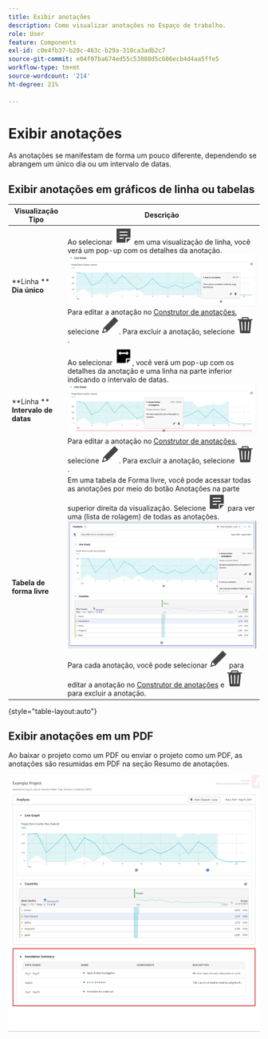 ```yaml
---
title: Exibir anotações
description: Como visualizar anotações no Espaço de trabalho.
role: User
feature: Components
exl-id: c0e4fb37-b20c-463c-b29a-310ca3adb2c7
source-git-commit: e04f07ba674ed55c53888d5c606ecb4d4aa5ffe5
workflow-type: tm+mt
source-wordcount: '214'
ht-degree: 21%

---
```


# Exibir anotações

As anotações se manifestam de forma um pouco diferente, dependendo se abrangem um único dia ou um intervalo de datas.

## Exibir anotações em gráficos de linha ou tabelas

| Visualização<br/>Tipo | Descrição |
| --- | --- |
| **Linha **<br/>**Dia único** | Ao selecionar ![Anotar](/help/assets/icons/Annotate.svg) em uma visualização de linha, você verá um pop-up com os detalhes da anotação.<br/>![Anotação um dia](assets/annotation-single-day.png)<br/>Para editar a anotação no [Construtor de anotações](create-annotations.md#annotation-builder), selecione ![Editar](/help/assets/icons/Edit.svg). Para excluir a anotação, selecione ![Excluir](/help/assets/icons/Delete.svg). |
| **Linha **<br/>**Intervalo de datas** | Ao selecionar ![AnnotateRange](/help/assets/icons/AnnotateRange.svg), você verá um pop-up com os detalhes da anotação e uma linha na parte inferior indicando o intervalo de datas.<br/>![Intervalo de anotações](assets/annotation-range.png)Para editar a anotação no [Construtor de anotações](create-annotations.md#annotation-builder), selecione ![Editar](/help/assets/icons/Edit.svg). Para excluir a anotação, selecione ![Excluir](/help/assets/icons/Delete.svg). |
| **Tabela de forma livre** | Em uma tabela de Forma livre, você pode acessar todas as anotações por meio do botão Anotações na parte superior direita da visualização. Selecione ![Anotar](/help/assets/icons/Annotate.svg) para ver uma (lista de rolagem) de todas as anotações.<br/>![Tabela de anotações](assets/annotations-table.png)<br/>Para cada anotação, você pode selecionar ![Editar](/help/assets/icons/Edit.svg) para editar a anotação no [Construtor de anotações](create-annotations.md#annotation-builder) e ![Excluir](/help/assets/icons/Delete.svg) para excluir a anotação. |

{style="table-layout:auto"}

## Exibir anotações em um PDF

Ao baixar o projeto como um PDF ou enviar o projeto como um PDF, as anotações são resumidas em PDF na seção Resumo de anotações.

![Visualização destacada de um arquivo .pdf mostrando explicações sobre as anotações.](assets/annotations-pdf.png)
